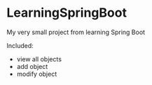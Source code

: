 # LearningSpringBoot
My very small project from learning Spring Boot

Included:
- view all objects
- add object
- modify object
